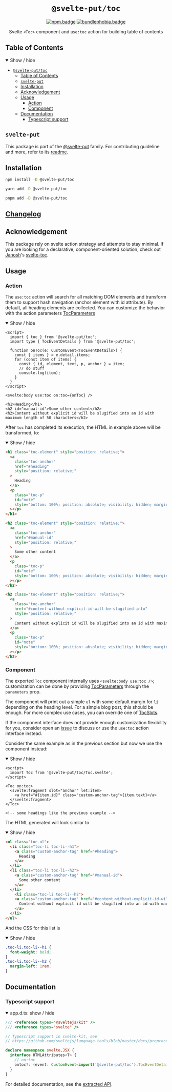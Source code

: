 <div align="center">

# `@svelte-put/toc`

[![npm.badge]][npm] [![bundlephobia.badge]][bundlephobia]

Svelte `<Toc>` component and `use:toc` action for building table of contents

</div>

## Table of Contents

<details open>
  <summary>Show / hide</summary>

- [`@svelte-put/toc`](#svelte-puttoc)
  - [Table of Contents](#table-of-contents)
  - [`svelte-put`](#svelte-put)
  - [Installation](#installation)
  - [Acknowledgement](#acknowledgement)
  - [Usage](#usage)
    - [Action](#action)
    - [Component](#component)
  - [Documentation](#documentation)
    - [Typescript support](#typescript-support)

</details>

## `svelte-put`

This package is part of the [@svelte-put][github.monorepo] family. For contributing guideline and more, refer to its [readme][github.monorepo].

## Installation

```bash
npm install -D @svelte-put/toc
```

```bash
yarn add -D @svelte-put/toc
```

```bash
pnpm add -D @svelte-put/toc
```

## [Changelog][github.changelog]

## Acknowledgement

This package rely on svelte action strategy and attempts to stay minimal. If you are looking for a declarative, component-oriented solution, check out [Janosh][janosh]'s [svelte-toc].

## Usage

### Action

The `use:toc` action will search for all matching DOM elements and
transform them to support hash navigation (anchor element with id attribute).
By default, all heading elements are collected. You can customize the behavior
with the action parameters [TocParameters][github.api.TocParameters]

<details open>
  <summary>Show / hide</summary>

```svelte
<script>
  import { toc } from '@svelte-put/toc';
  import type { TocEventDetails } from '@svelte-put/toc';

  function onToc(e: CustomEvent<TocEventDetails>) {
    const { items } = e.detail.items;
    for (const item of items) {
      const { id, element, text, p, anchor } = item;
      // do stuff
      console.log(item);
    }
  }
</script>

<svelte:body use:toc on:toc={onToc} />

<h1>Heading</h1>
<h2 id="manual-id">Some other content</h2>
<h2>Content without explicit id will be slugified into an id with maximum length of 50 characters</h2>

```

</details>

After `toc` has completed its execution, the HTML in example above will be transformed, to:

<details open>
  <summary>Show / hide</summary>

```html
<h1 class="toc-element" style="position: relative;">
  <a
    class="toc-anchor"
    href="#heading"
    style="position: relative;"
  >
    Heading
  </a>
  <p
    class="toc-p"
    id="note"
    style="bottom: 100%; position: absolute; visibility: hidden; margin-top: -96px; height: 96px;"
  ></p>
</h1>

<h2 class="toc-element" style="position: relative;">
  <a
    class="toc-anchor"
    href="#manual-id"
    style="position: relative;"
  >
    Some other content
  </a>
  <p
    class="toc-p"
    id="note"
    style="bottom: 100%; position: absolute; visibility: hidden; margin-top: -96px; height: 96px;"
  ></p>
</h2>

<h2 class="toc-element" style="position: relative;">
  <a
    class="toc-anchor"
    href="#content-without-explicit-id-will-be-slugified-into"
    style="position: relative;"
  >
    Content without explicit id will be slugified into an id with maximum length of 50 characters
  </a>
  <p
    class="toc-p"
    id="note"
    style="bottom: 100%; position: absolute; visibility: hidden; margin-top: -96px; height: 96px;"
  ></p>
</h2>
```

</details>

### Component

The exported `Toc` component internally uses `<svelte:body use:toc />`; customization can be done by
providing [TocParameters][github.api.TocParameters] through the `parameters` prop.

The component will print out a simple `ul` with some default margin for `li` depending on the heading level. For a simple blog post, this should be enough. For more complex use cases, you can override one of [TocSlots][github.api.TocSlots].

If the component interface does not provide enough customization flexibility for you, consider open an [issue][github.issues] to discuss or use the `use:toc` action interface instead.

Consider the same example as in the previous section but now we use the component instead:

<details open>
  <summary>Show / hide</summary>

```svelte
<script>
  import Toc from '@svelte-put/toc/Toc.svelte';
</script>

<Toc on:toc>
  <svelte:fragment slot="anchor" let:item>
    <a href="#{item.id}" class="custom-anchor-tag">{item.text}</a>
  </svelte:fragment>
</Toc>

<!-- some headings like the previous example -->
```

</details>

The HTML generated will look similar to

<details open>
  <summary>Show / hide</summary>

```html
<ul class="toc-ul">
  <li class="toc-li toc-li--h1">
    <a class="custom-anchor-tag" href="#heading">
      Heading
    </a>
  </li>
  <li class="toc-li toc-li--h2">
    <a class="custom-anchor-tag" href="#manual-id">
      Some other content
    </a>
  </li>
    <li class="toc-li toc-li--h2">
    <a class="custom-anchor-tag" href="#content-without-explicit-id-will-be-slugified-into">
      Content without explicit id will be slugified into an id with maximum length of 50 characters
    </a>
  </li>
</ul>
```

And the CSS for this list is


<details open>
  <summary>Show / hide</summary>

```css
.toc-li.toc-li--h1 {
  font-weight: bold;
}
.toc-li.toc-li--h2 {
  margin-left: 1rem;
}
```

</details>


</details>

## Documentation

### Typescript support

<details open>
  <summary> app.d.ts: show / hide </summary>

```typescript
/// <reference types="@sveltejs/kit" />
/// <reference types="svelte" />

// Typescript support in svelte-kit, see
// https://github.com/sveltejs/language-tools/blob/master/docs/preprocessors/typescript.md#im-using-an-attributeevent-on-a-dom-element-and-it-throws-a-type-error

declare namespace svelte.JSX {
  interface HTMLAttributes<T> {
    // on:toc
    ontoc?: (event: CustomEvent<import('@svelte-put/toc').TocEventDetails>) => void;
  }
}
```

</details>

For detailed documentation, see the [extracted API][github.api].

<!-- github specifics -->
[github.monorepo]: https://github.com/vnphanquang/svelte-put
[github.changelog]: https://github.com/vnphanquang/svelte-put/blob/main/packages/actions/toc/CHANGELOG.md
[github.issues]: https://github.com/vnphanquang/svelte-put/issues?q=
[github.api]: https://github.com/vnphanquang/svelte-put/blob/main/packages/actions/toc/api/docs/index.md
[github.api.TocProps]: https://github.com/vnphanquang/svelte-put/blob/main/packages/actions/toc/api/docs/toc.tocprops.md
[github.api.TocSlots]: https://github.com/vnphanquang/svelte-put/blob/main/packages/actions/toc/api/docs/toc.tocslots.md
[github.api.TocParameters]: https://github.com/vnphanquang/svelte-put/blob/main/packages/actions/toc/api/docs/toc.tocparameters.md

<!-- heading badge -->
[npm.badge]: https://img.shields.io/npm/v/@svelte-put/toc
[npm]: https://www.npmjs.com/package/@svelte-put/toc
[bundlephobia.badge]: https://img.shields.io/bundlephobia/minzip/@svelte-put/toc?label=minzipped
[bundlephobia]: https://bundlephobia.com/package/@svelte-put/toc

<!-- external resources -->
[svelte-toc]: https://github.com/janosh/svelte-toc
[janosh]: https://github.com/janosh

